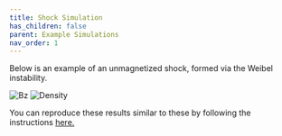 ```yaml
---
title: Shock Simulation
has_children: false
parent: Example Simulations
nav_order: 1
---
```

Below is an example of an unmagnetized shock, formed via the Weibel instability.

![Bz](https://ntoles.github.io/tristan-mp-pitp/assets/sample_shockBz.jpg)
![Density](https://ntoles.github.io/tristan-mp-pitp/assets/sample_shock_dens.jpg)

You can reproduce these results similar to these by following the instructions [here.](/GettingStarted/running-your-first-Tristan-MP-simulation)

